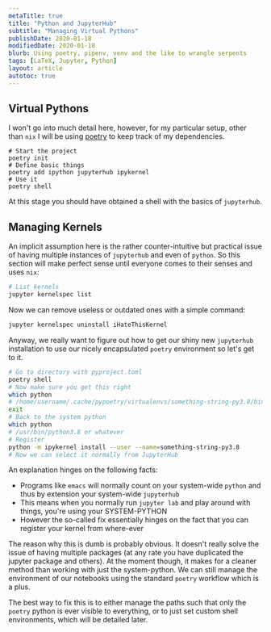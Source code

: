 ```yaml
---
metaTitle: true
title: "Python and JupyterHub"
subtitle: "Managing Virtual Pythons"
publishDate: 2020-01-18
modifiedDate: 2020-01-18
blurb: Using poetry, pipenv, venv and the like to wrangle serpents
tags: [LaTeX, Jupyter, Python]
layout: article
autotoc: true
---
```


## Virtual Pythons

I won't go into much detail here, however, for my particular setup, other than
`nix` I will be using [poetry](https://github.com/sdispater/poetry) to keep track of my dependencies.

```{bash}
# Start the project
poetry init
# Define basic things
poetry add ipython jupyterhub ipykernel
# Use it
poetry shell
```

At this stage you should have obtained a shell with the basics of `jupyterhub`.

## Managing Kernels

An implicit assumption here is the rather counter-intuitive but practical issue
of having multiple instances of `jupyterhub` and even of `python`. So this
section will make perfect sense until everyone comes to their senses and uses `nix`:

```bash
# List kernels
jupyter kernelspec list
```

Now we can remove useless or outdated ones with a simple command:

```bash
jupyter kernelspec uninstall iHateThisKernel
```

Anyway, we really want to figure out how to get our shiny new `jupyterhub`
installation to use our nicely encapsulated `poetry` environment so let's get to
it.

```bash
# Go to directory with pyproject.toml
poetry shell
# Now make sure you get this right
which python
# /home/username/.cache/pypoetry/virtualenvs/something-string-py3.8/bin/python
exit
# Back to the system python
which python
# /usr/bin/python3.8 or whatever
# Register
python -m ipykernel install --user --name=something-string-py3.8
# Now we can select it normally from JupyterHub
```

An explanation hinges on the following facts:

- Programs like `emacs` will normally count on your system-wide `python` and
  thus by extension your system-wide `jupyterhub`
- This means when you normally run `jupyter lab` and play around with things,
  you're using your SYSTEM-PYTHON
- However the so-called fix essentially hinges on the fact that you can register
  your kernel from where-ever

The reason why this is dumb is probably obvious. It doesn't really solve the
issue of having multiple packages (at any rate you have duplicated the jupyter
package and others). At the moment though, it makes for a cleaner method than
working with just the system-python. We can still manage the environment of our
notebooks using the standard `poetry` workflow which is a plus.

The best way to fix this is to either manage the paths such that only the
`poetry` python is ever visible to everything, or to just set custom shell
environments, which will be detailed later.

<!-- ## Bonus: Sample Workflow -->

<!-- I have two distinct collaborators who insist on using the same kind of -->
<!-- packages, but I have a whole bunch of other collaborators who want different -->
<!-- packages. Meanwhile my  -->
